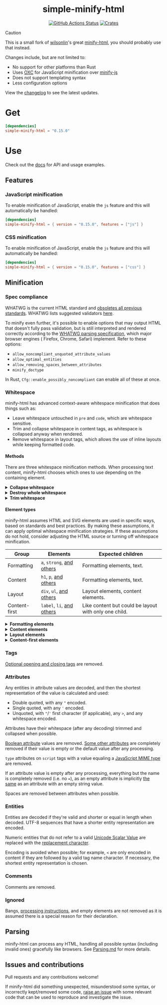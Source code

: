 <h1 align="center">simple-minify-html</h1>
<p align="center">
    <a href="https://github.com/sondr3/simple-minify-html/actions"><img alt="GitHub Actions Status" src="https://github.com/sondr3/simple-minify-html/workflows/pipeline/badge.svg" /></a>
    <a href="https://crates.io/crates/simple-minify-html"><img alt="Crates" src="https://img.shields.io/crates/v/simple-minify-html.svg" /></a>
</p>

> [!CAUTION]
> This is a small fork of [wilsonlin][wilson]'s great [minify-html][fork], you
> should probably use that instead.

Changes include, but are not limited to:

- No support for other platforms than Rust
- Uses [OXC](https://oxc.rs/) for JavaScript minification over [minify-js](https://github.com/wilsonzlin/minify-js)
- Does not support templating syntax
- Less configuration options

View the [changelog](./CHANGELOG.md) to see the latest updates.

# Get

```toml
[dependencies]
simple-minify-html = "0.15.0"
```

# Use

Check out the [docs](https://docs.rs/simple-minify-html) for API and usage examples.

## Features

### JavaScript minification

To enable minification of JavaScript, enable the `js` feature and this will
automatically be handled:

```toml
[dependencies]
simple-minify-html = { version = "0.15.0", features = ["js"] }
```

### CSS minification

To enable minification of JavaScript, enable the `js` feature and this will
automatically be handled:

```toml
[dependencies]
simple-minify-html = { version = "0.15.0", features = ["css"] }
```

## Minification

### Spec compliance

WHATWG is the current HTML standard and [obsoletes all previous standards](https://www.w3.org/html/). WHATWG lists
suggested validators [here](https://whatwg.org/validator/).

To minify even further, it's possible to enable options that may output HTML that doesn't fully pass validation, but is
still interpreted and rendered correctly according to
the [WHATWG parsing specification](https://html.spec.whatwg.org/multipage/parsing.html), which major browser engines (
Firefox, Chrome, Safari) implement. Refer to these options:

- `allow_noncompliant_unquoted_attribute_values`
- `allow_optimal_entities`
- `allow_removing_spaces_between_attributes`
- `minify_doctype`

In Rust, `Cfg::enable_possibly_noncompliant` can enable all of these at once.

### Whitespace

minify-html has advanced context-aware whitespace minification that does things such as:

- Leave whitespace untouched in `pre` and `code`, which are whitespace sensitive.
- Trim and collapse whitespace in content tags, as whitespace is collapsed anyway when rendered.
- Remove whitespace in layout tags, which allows the use of inline layouts while keeping formatted code.

#### Methods

There are three whitespace minification methods. When processing text content, minify-html chooses which ones to use
depending on the containing element.

<details>
<summary><strong>Collapse whitespace</strong></summary>

> **Applies to:** any element except [whitespace sensitive](./minify-html-common/src/spec/tag/whitespace.rs) elements.

Reduce a sequence of whitespace characters in text nodes to a single space (U+0020).

<table><thead><tr><th>Before<th>After<tbody><tr><td>

```html
<p>↵
    ··The·quick·brown·fox↵
    ··jumps·over·the·lazy↵
    ··dog.↵
</p>
```

<td>

```html
<p>·The·quick·brown·fox·jumps·over·the·lazy·dog.·</p>
```

</table>
</details>

<details>
<summary><strong>Destroy whole whitespace</strong></summary>

> **Applies to:** any element
>
except [whitespace sensitive](./minify-html-common/src/spec/tag/whitespace.rs), [content](src/spec/tag/whitespace.rs), [content-first](./minify-html-common/src/spec/tag/whitespace.rs),
> and [formatting](./minify-html-common/src/spec/tag/whitespace.rs) elements.

Remove any text nodes between tags that only consist of whitespace characters.

<table><thead><tr><th>Before<th>After<tbody><tr><td>

```html

<ul>↵
    ··
    <li>A</li>
    ↵
    ··
    <li>B</li>
    ↵
    ··
    <li>C</li>
    ↵
</ul>
```

<td>

```html

<ul>↵
    ··
    <li>A</li>
    <li>B</li>
    <li>C</li>
    ↵
</ul>
```

</table>
</details>

<details>
<summary><strong>Trim whitespace</strong></summary>

> **Applies to:** any element except [whitespace sensitive](./minify-html-common/src/spec/tag/whitespace.rs)
> and [formatting](./minify-html-common/src/spec/tag/whitespace.rs) elements.

Remove any leading/trailing whitespace from any leading/trailing text nodes of a tag.

<table><thead><tr><th>Before<th>After<tbody><tr><td>

```html
<p>↵
    ··Hey,·I·<em>just</em>·found↵
    ··out·about·this·<strong>cool</strong>·website!↵
    ··<sup>[1]</sup>↵
</p>
```

<td>

```html
<p>Hey,·I·<em>just</em>·found↵
    ··out·about·this·<strong>cool</strong>·website!↵
    ··<sup>[1]</sup></p>
```

</table>
</details>

#### Element types

minify-html assumes HTML and SVG elements are used in specific ways, based on standards and best practices. By making
these assumptions, it can apply optimal whitespace minification strategies. If these assumptions do not hold, consider
adjusting the HTML source or turning off whitespace minification.

| Group         | Elements                                                                     | Expected children                                     |
|---------------|------------------------------------------------------------------------------|-------------------------------------------------------|
| Formatting    | `a`, `strong`, [and others](./minify-html-common/src/spec/tag/whitespace.rs) | Formatting elements, text.                            |
| Content       | `h1`, `p`, [and others](./minify-html-common/src/spec/tag/whitespace.rs)     | Formatting elements, text.                            |
| Layout        | `div`, `ul`, [and others](./minify-html-common/src/spec/tag/whitespace.rs)   | Layout elements, content elements.                    |
| Content-first | `label`, `li`, [and others](./minify-html-common/src/spec/tag/whitespace.rs) | Like content but could be layout with only one child. |

<details>
<summary><strong>Formatting elements</strong></summary>

> Whitespace is collapsed.

Formatting elements are usually inline elements that wrap around part of some text in a content element, so its
whitespace isn't trimmed as they're probably part of the content.

</details>

<details>
<summary><strong>Content elements</strong></summary>

> Whitespace is trimmed and collapsed.

Content elements usually represent a contiguous and complete unit of content such as a paragraph. As such, whitespace is
significant but sequences of them are most likely due to formatting.

###### Before

```html
<p>↵
    ··Hey,·I·<em>just</em>·found↵
    ··out·about·this·<strong>cool</strong>·website!↵
    ··<sup>[1]</sup>↵
</p>
```

###### After

```html
<p>Hey,·I·<em>just</em>·found·out·about·this·<strong>cool</strong>·website!·<sup>[1]</sup></p>
```

</details>

<details>
<summary><strong>Layout elements</strong></summary>

> Whitespace is trimmed and collapsed. Whole whitespace is removed.

These elements should only contain other elements and no text. This makes it possible to remove whole whitespace, which
is useful when using `display: inline-block` so that whitespace between elements (e.g. indentation) does not alter
layout and styling.

###### Before

```html

<ul>↵
    ··
    <li>A</li>
    ↵
    ··
    <li>B</li>
    ↵
    ··
    <li>C</li>
    ↵
</ul>
```

###### After

```html

<ul>
    <li>A</li>
    <li>B</li>
    <li>C</li>
</ul>
```

</details>

<details>
<summary><strong>Content-first elements</strong></summary>

> Whitespace is trimmed and collapsed.

These elements are usually like content elements but are occasionally used like a layout element with one child. Whole
whitespace is not removed as it might contain content, but this is OK for using as layout as there is only one child and
whitespace is trimmed.

###### Before

```html

<li>↵
    ··
    <article>↵
        ····
        <section></section>
        ↵
        ····
        <section></section>
        ↵
        ··
    </article>
    ↵
</li>
```

###### After

```html

<li>
    <article>
        <section></section>
        <section></section>
    </article>
</li>
```

</details>

### Tags

[Optional opening and closing tags](https://html.spec.whatwg.org/multipage/syntax.html#syntax-tag-omission) are removed.

### Attributes

Any entities in attribute values are decoded, and then the shortest representation of the value is calculated and used:

- Double quoted, with any `"` encoded.
- Single quoted, with any `'` encoded.
- Unquoted, with `"`/`'` first character (if applicable), any `>`, and any whitespace encoded.

Attributes have their whitespace (after any decoding) trimmed and collapsed when possible.

[Boolean attribute](https://github.com/wilsonzlin/html-data) values are removed.
[Some other attributes](https://github.com/wilsonzlin/html-data) are completely removed if their value is empty or the
default value after any processing.

`type` attributes on `script` tags with a value equaling
a [JavaScript MIME type](https://mimesniff.spec.whatwg.org/#javascript-mime-type) are removed.

If an attribute value is empty after any processing, everything but the name is completely removed (i.e. no `=`), as an
empty attribute is implicitly [the same](https://html.spec.whatwg.org/multipage/syntax.html#attributes-2) as an
attribute with an empty string value.

Spaces are removed between attributes when possible.

### Entities

Entities are decoded if they're valid and shorter or equal in length when decoded. UTF-8 sequences that have a shorter
entity representation are encoded.

Numeric entities that do not refer to a
valid [Unicode Scalar Value](https://www.unicode.org/glossary/#unicode_scalar_value) are replaced with
the [replacement character](https://en.wikipedia.org/wiki/Specials_(Unicode_block)#Replacement_character).

Encoding is avoided when possible; for example, `<` are only encoded in content if they are followed by a valid tag name
character.
If necessary, the shortest entity representation is chosen.

### Comments

Comments are removed.

### Ignored

Bangs, [processing instructions](https://en.wikipedia.org/wiki/Processing_Instruction), and empty elements are not
removed as it is assumed there is a special reason for their declaration.

## Parsing

minify-html can process any HTML, handling all possible syntax (including invalid ones) gracefully like browsers.
See [Parsing.md](./notes/Parsing.md) for more details.

## Issues and contributions

Pull requests and any contributions welcome!

If minify-html did something unexpected, misunderstood some syntax, or incorrectly kept/removed some
code, [raise an issue](https://github.com/sondr3/simple-minify-html/issues) with some relevant code that can be used to
reproduce and investigate the issue.

[wilson]: https://github.com/wilsonzlin

[fork]: https://github.com/wilsonzlin/minify-html